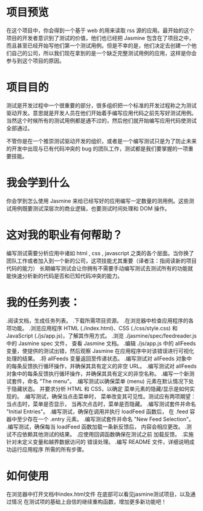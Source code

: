 项目预览
===============================
在这个项目中，你会得到一个基于 web 的用来读取 rss 源的应用。最开始的这个项目的开发者意识到了测试的价值，他们也已经把 Jasmine 包含在了项目之中，而且甚至已经开始写他们第一个测试用例。但是不幸的是，他们决定去创建一个他们自己的公司，所以我们现在拿到的是一个缺乏完整测试用例的应用，这样是你会参与到这个项目的原因。

项目目的
===============================
测试是开发过程中一个很重要的部分，很多组织把一个标准的开发过程称之为测试驱动开发。意思就是开发人员在他们开始着手编写应用代码之前先写好测试用例。当然这个时候所有的测试用例都是通不过的，然后他们就开始编写应用代码使测试全部通过。

不管你是在一个推崇测试驱动开发的组织，或者是一个编写测试只是为了防止未来的开发中出现与已有代码冲突的 bug 的团队工作，测试都是我们要掌握的一项重要技能。

我会学到什么
===============================
你会学到怎么使用 Jasmine 来给已经写好的应用编写一定数量的测用例。这些测试用例既要测试深层次的商业逻辑，也要测试时间处理和 DOM 操作。

这对我的职业有何帮助？
===============================
编写测试需要分析应用中诸如 html , css , javascript 之类的各个层面。当你换了团队工作或者加入到一个新的公司，这项技能尤其重要（译者注：指阅读新的项目代码的能力）
长期编写测试会让你拥有不需要手动编写测试去测试所有的功能就能快速分析新的代码是否和已知代码冲突的能力。

我的任务列表：
===============================
.阅读文档，生成任务列表。
.下载所需项目资源。
.在浏览器中检查应用程序的各项功能。
.浏览应用程序 HTML (./index.html)、CSS (./css/style.css) 和 JavaScript (./js/app.js)，了解其作用方式。
.浏览 ./jasmine/spec/feedreader.js 中的 Jasmine spec 文件， 查看 Jasmine 文档。
.编辑 ./js/app.js 中的 allFeeds 变量，使提供的测试出错，然后观察 Jasmine 在应用程序中对该错误进行可视化处理的结果。
.将 allFeeds 变量返回至传递状态。
.编写测试对 allFeeds 对象中的每条反馈执行循环操作，并确保其具有定义的非空 URL。
.编写测试对 allFeeds 对象中的每条反馈执行循环操作，并确保其具有定义的非空名称。
.编写一个新测试套件，命名 "The menu"。
.编写测试以确保菜单 (menu) 元素在默认情况下处于隐藏状态。 并要求分析 HTML 和 CSS，以确定 菜单元素的隐藏/显示是如何实现的。
.编写测试，确保当点击菜单时， 菜单改变其可见性。测试应有两项期望：当点击时，菜单是否显示， 当再次点击时，菜单是否隐藏。
.编写测试套件并命名 "Initial Entries"。
.编写测试，确保在调用并执行 loadFeed 函数后， 在 .feed 容器中至少存在一个 .entry 元素。
.编写测试套件并命名 "New Feed Selection"。
.编写测试，确保每当 loadFeed 函数加载一条新反馈后， 内容会相应更改。
.测试不应依赖其他测试的结果。
.应使用回调函数确保在测试之前 加载反馈。
.实施针对未定义变量和越界数据访问的 错误处理。
.编写 README 文件，详细说明成功运行应用程序 所需的所有步骤。

如何使用
===============================
在浏览器中打开文档中index.html文件
在底部可以看见jasmine测试项目，以及通过情况
在测试项的基础上自信的继续重构函数，增加更多新功能吧！



